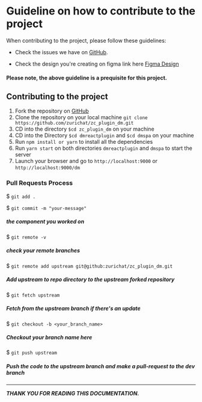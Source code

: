 # Guideline on how to contribute to the project

When contributing to the project, please follow these guidelines:

-   Check the issues we have on [GitHub](https://github.com/zurichat/zc_plugin_dm/issues).

-   Check the design you're creating on figma link here [Figma Design](https://www.figma.com/file/LQAKDdQteJwjrhtFTv7PlV/Zuri.Chat-DM?node-id=13%3A2)

#### Please note, the above guideline is a prequisite for this project.

## Contributing to the project

1.  Fork the repository on [GitHub](https://github.com/zurichat/zc_plugin_dm/fork)
2.  Clone the repository on your local machine `git clone https://github.com/zurichat/zc_plugin_dm.git`
3.  CD into the directory `$cd zc_plugin_dm` on your machine
4.  CD into the Directory `$cd dmreactplugin` and `$cd dmspa` on your machine
5.  Run `npm install or yarn` to install all the dependencies
6.  Run `yarn start` on both directories `dmreactplugin` and `dmspa` to start the server
7.  Launch your browser and go to `http://localhost:9000` or `http://localhost:9000/dm`

### Pull Requests Process

$ `git add .`

$ `git commit -m "your-message"`

##### the component you worked on

$ `git remote -v`

##### check your remote branches

$ `git remote add upstream git@github:zurichat/zc_plugin_dm.git`

##### Add upstream to repo directory to the upstream forked repository

$ `git fetch upstream`

##### Fetch from the upstream branch if there's an update

$ `git checkout -b <your_branch_name>`

##### Checkout your branch name here

$ `git push upstream`

##### Push the code to the upstream branch and make a pull-request to the **_dev branch_**

<hr>

**_THANK YOU FOR READING THIS DOCUMENTATION._**
